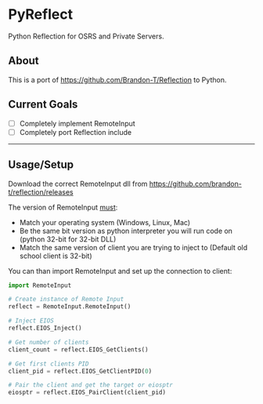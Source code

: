 # PyReflect
Python Reflection for OSRS and Private Servers.

## About 

This is a port of https://github.com/Brandon-T/Reflection to Python.


## Current Goals

- [ ] Completely implement RemoteInput 
- [ ] Completely port Reflection include

---

## Usage/Setup

Download the correct RemoteInput dll from https://github.com/brandon-t/reflection/releases

The version of RemoteInput <u>must</u>:

* Match your operating system (Windows, Linux, Mac)
* Be the same bit version as python interpreter you will run code on (python 32-bit for 32-bit DLL)
* Match the same version of client you are trying to inject to (Default old school client is 32-bit)

You can than import RemoteInput and set up the connection to client:

```python
import RemoteInput

# Create instance of Remote Input
reflect = RemoteInput.RemoteInput()

# Inject EIOS 
reflect.EIOS_Inject()

# Get number of clients
client_count = reflect.EIOS_GetClients()

# Get first clients PID
client_pid = reflect.EIOS_GetClientPID(0)

# Pair the client and get the target or eiosptr
eiosptr = reflect.EIOS_PairClient(client_pid)
```

